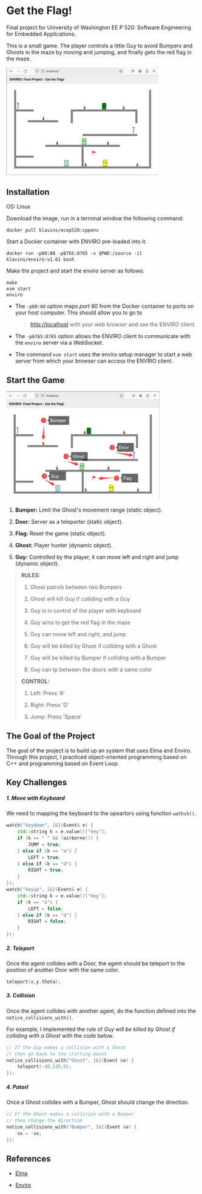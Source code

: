 # Get the Flag!

Final project for University of Washington EE P 520: Software Engineering for Embedded Applications. 

This is a small game. The player controls a little Guy to avoid Bumpers and Ghosts in the maze by moving and jumping, and finally gets the red flag in the maze.

<img title="" src="./pic/1.jpg" alt="" width="401" data-align="center">

## Installation

OS: Linux

Download the image, run in a terminal window the following command:

```
docker pull klavins/ecep520:cppenv
```

Start a Docker container with ENVIRO pre-loaded into it:

```
docker run -p80:80 -p8765:8765 -v $PWD:/source -it klavins/enviro:v1.61 bash
```

Make the project and start the enviro server as follows:

```
make
esm start
enviro
```

- The `-p80:80` option maps *port* 80 from the Docker container to ports on your host computer. This should allow you to go to
  
  > [http://localhost](http://localhost/) with your web browser and see the ENVIRO client.

- The `-p8765:8765` option allows the ENVIRO client to communicate with the `enviro` server via a *WebSocket*.

- The command `esm start` uses the enviro setup manager to start a web server from which your browser can access the ENVRIO client.

## Start the Game

<img title="" src="./pic/2.png" alt="" width="404" data-align="center">

1. **Bumper:** Limit the Ghost's movement range (static object).

2. **Door:** Server as a teleporter (static object).

3. **Flag:** Reset the game (static object).

4. **Ghost:** Player hunter (dynamic object).

5. **Guy:** Controlled by the player, it can move left and right and jump (dynamic object).

> **RULES:**
> 
> 1. Ghost patrols between two Bumpers
> 
> 2. Ghost will kill Guy if colliding with a Guy
> 
> 3. Guy is in control of the player with keyboard
> 
> 4. Guy aims to get the red flag in the maze
> 
> 5. Guy can move left and right, and jump
> 
> 6. Guy will be killed by Ghost if colliding with a Ghost
> 
> 7. Guy will be killed by Bumper if colliding with a Bumper
> 
> 8. Guy can tp between the doors with a same color
> 
> **CONTROL:**
> 
> 1. Left:    Press 'A'
> 
> 2. Right:  Press 'D'
> 
> 3. Jump:  Press 'Space'

## The Goal of the Project

The goal of the project is to build up an system that uses Elma and Enviro. Through this project, I practiced object-oriented programming based on C++ and programming based on Event Loop.

## Key Challenges

##### 1. Move with Keyboard

We need to mapping the keyboard to the opeartors using function `wathch()`.

```cpp
watch("keydown", [&](Event& e) {
    std::string k = e.value()["key"];
    if (k == " " && !airborne()) {
        JUMP = true;
    } else if (k == "a") {
        LEFT = true;
    } else if (k == "d") {
        RIGHT = true;
    } 
});
watch("keyup", [&](Event& e) {
    std::string k = e.value()["key"];
    if (k == "a") {
        LEFT = false;
    } else if (k == "d") {
        RIGHT = false;
    }
});
```

##### 2. Teleport

Once the agent collides with a Door, the agent should be teleport to the position of another Door with the same color.

```cpp
teleport(x,y,theta);
```

##### 3. Collision

Once the agent collides with another agent, do the function defined into the `notice_collisions_with()`.

For example, I implemented the rule of *Guy will be killed by Ghost if colliding with a Ghost* with the code below.

```cpp
// If the Guy makes a collision with a Ghost
// then go back to the starting point
notice_collisions_with("Ghost", [&](Event &e) {
    teleport(-40,135,0);
});
```

##### 4. Patorl

Once a Ghost collides with a Bumper, Ghost should change the direction.

```cpp
// If the Ghost makes a collision with a Bumper
// then change the direction
notice_collisions_with("Bumper", [&](Event &e) {
    vx = -vx;
});
```

## References

- [Elma](https://github.com/klavinslab/elma)

- [Enviro](https://github.com/klavinslab/enviro)


